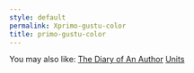 ```yaml
---
style: default
permalink: Xprimo-gustu-color
title: primo-gustu-color
---
```

You may also like:
[The Diary of An Author](http://scp-wiki.net/the-diary-of-an-author)
[Units](http://scp-wiki.net/units)